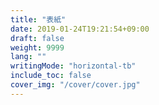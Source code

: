 ```yaml
---
title: "表紙"
date: 2019-01-24T19:21:54+09:00
draft: false
weight: 9999
lang: ""
writingMode: "horizontal-tb"
include_toc: false
cover_img: "/cover/cover.jpg"
---
```


